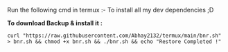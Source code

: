 Run the following cmd in termux :-
To install all my dev dependencies ;D

**To download Backup & install it :**
```
curl "https://raw.githubusercontent.com/Abhay2132/termux/main/bnr.sh" > bnr.sh && chmod +x bnr.sh && ./bnr.sh && echo "Restore Completed !"
```
